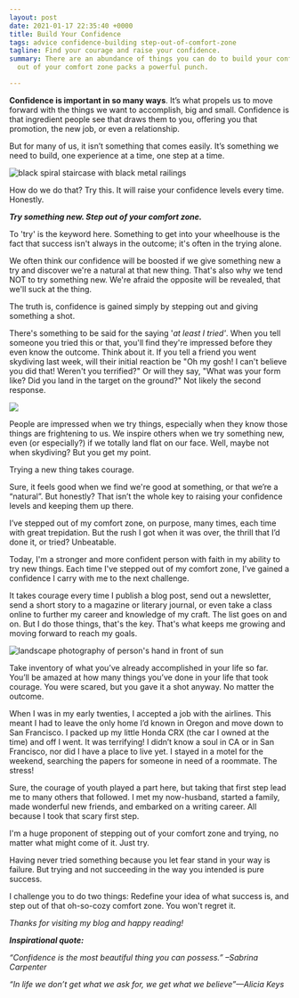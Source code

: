 ```yaml
---
layout: post
date: 2021-01-17 22:35:40 +0000
title: Build Your Confidence
tags: advice confidence-building step-out-of-comfort-zone
tagline: Find your courage and raise your confidence.
summary: There are an abundance of things you can do to build your confidence. Stepping
  out of your comfort zone packs a powerful punch.

---
```

**Confidence is important in so many ways**. It’s what propels us to move forward with the things we want to accomplish, big and small. Confidence is that ingredient people see that draws them to you, offering you that promotion, the new job, or even a relationship.

But for many of us, it isn’t something that comes easily. It’s something we need to build, one experience at a time, one step at a time.

![black spiral staircase with black metal railings](https://images.unsplash.com/photo-1580674571597-618e1004b923?ixid=MXwxMjA3fDB8MHxzZWFyY2h8Mjd8fHN0YWlyY2FzZXxlbnwwfHwwfA%3D%3D&ixlib=rb-1.2.1&w=1000&q=80)

How do we do that? Try this. It will raise your confidence levels every time. Honestly.

**_Try something new. Step out of your comfort zone._**

To 'try' is the keyword here. Something to get into your wheelhouse is the fact that success isn't always in the outcome; it's often in the trying alone.

We often think our confidence will be boosted if we give something new a try and discover we're a natural at that new thing. That's also why we tend NOT to try something new. We're afraid the opposite will be revealed, that we'll suck at the thing.

The truth is, confidence is gained simply by stepping out and giving something a shot.

There's something to be said for the saying '_at least I tried'_. When you tell someone you tried this or that, you'll find they're impressed before they even know the outcome. Think about it. If you tell a friend you went skydiving last week, will their initial reaction be "Oh my gosh! I can't believe you did that! Weren't you terrified?" Or will they say, "What was your form like? Did you land in the target on the ground?" Not likely the second response.

![](https://images.unsplash.com/photo-1601024445121-e5b82f020549?ixid=MXwxMjA3fDB8MHxzZWFyY2h8MTJ8fHNreWRpdmluZ3xlbnwwfHwwfA%3D%3D&ixlib=rb-1.2.1&w=1000&q=80)

People are impressed when we try things, especially when they know those things are frightening to us. We inspire others when we try something new, even (or especially?) if we totally land flat on our face. Well, maybe not when skydiving? But you get my point.

Trying a new thing takes courage.

Sure, it feels good when we find we're good at something, or that we’re a “natural”. But honestly? That isn’t the whole key to raising your confidence levels and keeping them up there.

I’ve stepped out of my comfort zone, on purpose, many times, each time with great trepidation. But the rush I got when it was over, the thrill that I’d done it, or tried? Unbeatable.

Today, I'm a stronger and more confident person with faith in my ability to try new things. Each time I've stepped out of my comfort zone, I've gained a confidence I carry with me to the next challenge.

It takes courage every time I publish a blog post, send out a newsletter, send a short story to a magazine or literary journal, or even take a class online to further my career and knowledge of my craft. The list goes on and on. But I do those things, that's the key. That's what keeps me growing and moving forward to reach my goals.

![landscape photography of person's hand in front of sun](https://images.unsplash.com/photo-1492176273113-2d51f47b23b0?ixid=MXwxMjA3fDB8MHxzZWFyY2h8NXx8cmVhY2hpbmclMjBmb3IlMjB0aGUlMjBza3l8ZW58MHx8MHw%3D&ixlib=rb-1.2.1&w=1000&q=80)

Take inventory of what you’ve already accomplished in your life so far. You’ll be amazed at how many things you’ve done in your life that took courage. You were scared, but you gave it a shot anyway. No matter the outcome.

When I was in my early twenties, I accepted a job with the airlines. This meant I had to leave the only home I’d known in Oregon and move down to San Francisco. I packed up my little Honda CRX (the car I owned at the time) and off I went. It was terrifying! I didn’t know a soul in CA or in San Francisco, nor did I have a place to live yet. I stayed in a motel for the weekend, searching the papers for someone in need of a roommate. The stress!

Sure, the courage of youth played a part here, but taking that first step lead me to many others that followed. I met my now-husband, started a family, made wonderful new friends, and embarked on a writing career. All because I took that scary first step.

I'm a huge proponent of stepping out of your comfort zone and trying, no matter what might come of it. Just try.

Having never tried something because you let fear stand in your way is failure. But trying and not succeeding in the way you intended is pure success.

I challenge you to do two things: Redefine your idea of what success is, and step out of that oh-so-cozy comfort zone. You won't regret it.

_Thanks for visiting my blog and happy reading!_

**_Inspirational quote:_**

_“Confidence is the most beautiful thing you can possess.” –Sabrina Carpenter_

_“In life we don’t get what we ask for, we get what we believe”—Alicia Keys_